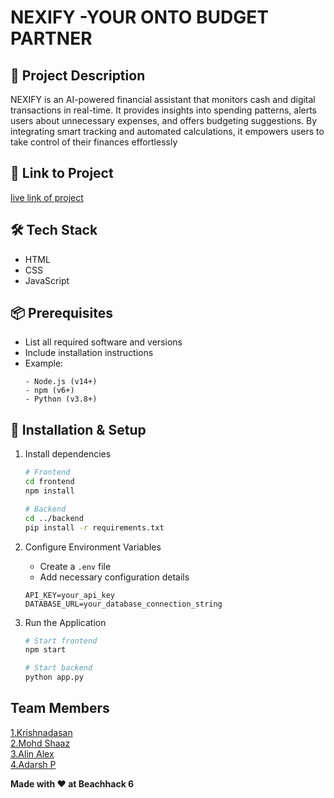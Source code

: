 # NEXIFY -YOUR ONTO BUDGET PARTNER

## 🚀 Project Description
NEXIFY is an AI-powered 
financial assistant that monitors cash and 
digital transactions in real-time. It 
provides insights into spending patterns, 
alerts users about unnecessary expenses, 
and offers budgeting suggestions. By 
integrating smart tracking and automated 
calculations, it empowers users to take 
control of their finances effortlessly


## 🎯 Link to Project
[live link of project](live_link)

## 🛠 Tech Stack
- HTML
- CSS
- JavaScript

## 📦 Prerequisites
- List all required software and versions
- Include installation instructions
- Example:
  ```
  - Node.js (v14+)
  - npm (v6+)
  - Python (v3.8+)
  ```

## 🔧 Installation & Setup

1. Install dependencies
   ```bash
   # Frontend
   cd frontend
   npm install

   # Backend
   cd ../backend
   pip install -r requirements.txt
   ```

2. Configure Environment Variables
   
   - Create a `.env` file
   - Add necessary configuration details
     
   ```
   API_KEY=your_api_key
   DATABASE_URL=your_database_connection_string
   ```

4. Run the Application
   ```bash
   # Start frontend
   npm start

   # Start backend
   python app.py
   ```

## Team Members
  [1.Krishnadasan](BoOGeyMaN018)   
  [2.Mohd Shaaz](SHXZ7)   
  [3.Alin Alex](AlinAlexMyladoor)   
  [4.Adarsh P](Adarsh-Dev-Git)  

**Made with ❤️ at Beachhack 6**

